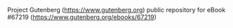 Project Gutenberg (https://www.gutenberg.org) public repository for
eBook #67219 (https://www.gutenberg.org/ebooks/67219)
